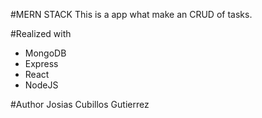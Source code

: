 #MERN STACK
This is a app what make an CRUD of tasks.

#Realized with
- MongoDB
- Express
- React
- NodeJS

#Author
Josias Cubillos Gutierrez

